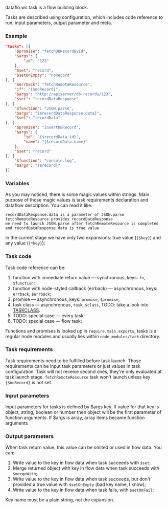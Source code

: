 dataflo.ws task is a flow building block.

Tasks are described using configuration, which includes code reference to run,
input parameters, output parameter and meta.

### Example

```json
"tasks": [{
	"$promise": "fetchDBRecordById",
	"$args": {
		"id": "123"
	},
	"$set": "record",
	"$setOnEmpty": "noRecord"
}, {
	"$errback": "fetchRemoteResource",
	"if": "{$noRecord}",
	"$args": "http://apiserver/db-records/123",
	"$set": "recordDataResponse"
}, {
	"$function": "JSON.parse",
	"$args": "{$recordDataResponse.data}",
	"$set": "recordData"
}, {
	"$promise": "insertDBRecord",
	"$args": {
		"id": "{$recordData.id}",
		"name": "{$recordData.name}"
	},
	"$set": "record"
}, {
	"$function": "console.log",
	"$args": "{$record}"
}]
```

### Variables

As you may noticed, there is some magic values within strings.
Main purpose of those magic values is task requirements declaration
and dataflow description. You can read it like:

```
recordDataResponse.data is a parameter of JSON.parse
fetchRemoteResource provides recordDataResponse
we need to launch JSON.parse after fetchRemoteResource is completed and recordDataResponse.data is true value
```

In the current stage we have only two expansions: true value (`{$key}`) and any value (`{*key}`);

### Task code

Task code reference can be:

1. function with immediate return value — synchronous, keys: `fn`, `$function`;
2. function with node-styled callback (errback) — asynchronous, keys: `errback`, `$errback`;
3. promise — asynchronous, keys: `promise`, `$promise`;
4. task class — asynchronous, `task`, `$class`, TODO: take a look into [TASKCLASS](TASKCLASS.md).
5. TODO: special case — every task;
5. TODO: special case — flow task;

Functions and promises is looked up in `require.main.exports`, tasks is a regular node modules
and usually lies within `node_modules/task` directory.

### Task requirements

Task requirements need to be fulfilled before task launch. Those requirements can be
input task parameters or just values in task configuration. Task will not receive second ones,
they're only evaluated at task launch stage. `fetchRemoteResource` task won't launch unless
key `{$noRecord}` is not set.

### Input parameters

Input parameters for tasks is defined by $args key. If value for that key
is object, string, boolean or number then object will be the first parameter of function arguments.
If $args is array, array items became function arguments

### Output parameters

When task return value, this value can be omited or used in flow data. You can:

1. Write value to the key in flow data when task succeeds with `$set`;
1. Merge returned object with key in flow data when task succeeds with `$mergeWith`;
1. Write value to the key in flow data when task succeeds, but don't provided a true value with `$setOnEmpty` (bad key name, I know);
1. Write value to the key in flow data when task fails, with `$setOnFail`;

Key name must be a plain string, not the expansion.

